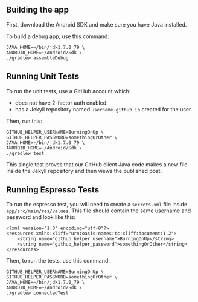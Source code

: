 ## Building the app

First, download the Android SDK and make sure you have Java installed.

To build a debug app, use this command:

```
JAVA_HOME=~/bin/jdk1.7.0_79 \
ANDROID_HOME=~/Android/Sdk \
./gradlew assembleDebug
```

## Running Unit Tests

To run the unit tests, use a GitHub account which:

* does not have 2-factor auth enabled.
* has a Jekyll repository named `username.github.io` created for the user.

Then, run this:

```
GITHUB_HELPER_USERNAME=BurningOnUp \
GITHUB_HELPER_PASSWORD=somethingOrOther \
JAVA_HOME=~/bin/jdk1.7.0_79 \
ANDROID_HOME=~/Android/Sdk \
./gradlew test
```

This single test proves that our GitHub client Java code makes a new file inside the Jekyll repository
and then views the published post.

## Running Espresso Tests

To run the espresso test, you will need to create a `secrets.xml` file inside `app/src/main/res/values`.
This file should contain the same username and password and look like this:

```
<?xml version="1.0" encoding="utf-8"?>
<resources xmlns:xliff="urn:oasis:names:tc:xliff:document:1.2">
    <string name="github_helper_username">BurningOnUp</string>
    <string name="github_helper_password">somethingOrOther</string>
</resources>
```

Then, to run the tests, use this command:

```
GITHUB_HELPER_USERNAME=BurningOnUp \
GITHUB_HELPER_PASSWORD=somethingOrOther \
JAVA_HOME=~/bin/jdk1.7.0_79 \
ANDROID_HOME=~/Android/Sdk \
./gradlew connectedTest
```
